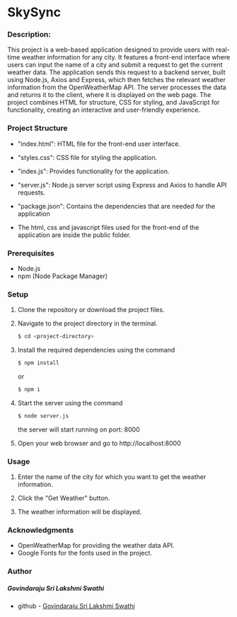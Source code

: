 # SkySync
### Description:
This project is a web-based application designed to provide users with real-time weather information for any city. It features a front-end interface where users can input the name of a city and submit a request to get the current weather data. The application sends this request to a backend server, built using Node.js, Axios and Express, which then fetches the relevant weather information from the OpenWeatherMap API. The server processes the data and returns it to the client, where it is displayed on the web page. The project combines HTML for structure, CSS for styling, and JavaScript for functionality, creating an interactive and user-friendly experience. 
### Project Structure
- "index.html": HTML file for the front-end user interface.

- "styles.css": CSS file for styling the application.

- "index.js": Provides functionality for the application.

- "server.js": Node.js server script using Express and Axios to handle API requests.

- "package.json": Contains the dependencies that are needed for the application

- The html, css and javascript files used for the front-end of the application are inside the public folder.

### Prerequisites

- Node.js
- npm (Node Package Manager)

### Setup
1) Clone the repository or download the project files.

2) Navigate to the project directory in the terminal.
    ```bash
    $ cd <project-directory>
    ```
3) Install the required dependencies using the command
    ```bash
    $ npm install
    ```
    or
    ```bash
    $ npm i
    ```
4) Start the server using the command
    ```bash
    $ node server.js
    ```
    the server will start running on port: 8000
5) Open your web browser and go to http://localhost:8000

### Usage
1) Enter the name of the city for which you want to get the weather information.

2) Click the "Get Weather" button.

3) The weather information will be displayed.

### Acknowledgments
- OpenWeatherMap for providing the weather data API.
- Google Fonts for the fonts used in the project.

### Author
##### Govindaraju Sri Lakshmi Swathi
- github - [Govindaraju Sri Lakshmi Swathi](https://github.com/Gslswathi)








